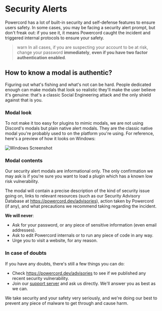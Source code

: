 <!--
  Copyright (c) 2020 aetheryx & Bowser65
  This work is licensed under a Creative Commons Attribution-NoDerivatives 4.0 International License.
  https://creativecommons.org/licenses/by-nd/4.0
-->

# Security Alerts
Powercord has a lot of built-in security and self-defense features to ensure users safety. In some cases, you may be
facing a security alert prompt, but don't freak out: if you see it, it means Powercord caught the incident and
triggered internal protocols to ensure your safety.

>warn
> In all cases, if you are suspecting your account to be at risk, change your password **immediately**, **even if you
> have two factor authentication enabled**.

## How to know a modal is authentic?
Figuring out what's fishing and what's not can be hard. People dedicated enough can make modals that look so realistic
they'll make the user believe it's genuine: that's a classic Social Engineering attack and the only shield against that
is you.

### Modal look
To not make it too easy for plugins to mimic modals, we are not using Discord's modals but plain native alert modals.
They are the classic native modal you're probably used to on the platform you're using. For reference, here's a preview
of how it looks on Windows:

![Windows Screenshot](https://cdn.discordapp.com/attachments/754896729580503051/768128957077258310/unknown.png)

### Modal contents
Our security alert modals are informational only. The only confirmation we may ask is if you're sure you want to load
a plugin which has a known low risk vulnerability.

The modal will contain a precise description of the kind of security issue going on, links to relevant resources
(such as our Security Advisory Database at https://powercord.dev/advisories), action taken by Powercord (if any),
and what precautions we recommend taking regarding the incident.

**We will never**:
 - Ask for your password, or any piece of sensitive information (even email addresses).
 - Ask to edit Powercord internals or to run any piece of code in any way.
 - Urge you to visit a website, for any reason.

### In case of doubts
If you have any doubts, there's still a few things you can do:
 - Check https://powercord.dev/advisories to see if we published any recent security vulnerability.
 - Join our [support server](https://discord.gg/nFRHhDk) and ask us directly. We'll answer you as best as we can.

We take security and your safety very seriously, and we're doing our best to prevent any piece of malware to get
through and cause harm.
